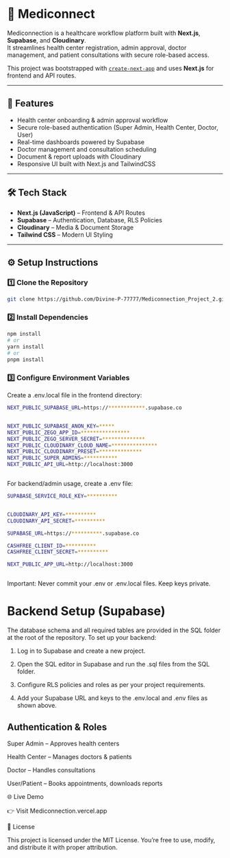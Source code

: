 # 🏥 Mediconnect

Mediconnection is a healthcare workflow platform built with **Next.js**, **Supabase**, and **Cloudinary**.  
It streamlines health center registration, admin approval, doctor management, and patient consultations with secure role-based access.

This project was bootstrapped with [`create-next-app`](https://github.com/vercel/next.js/tree/canary/packages/create-next-app) and uses **Next.js** for frontend and API routes.

---

## 🚀 Features

- Health center onboarding & admin approval workflow  
- Secure role-based authentication (Super Admin, Health Center, Doctor, User)  
- Real-time dashboards powered by Supabase  
- Doctor management and consultation scheduling  
- Document & report uploads with Cloudinary  
- Responsive UI built with Next.js and TailwindCSS  

---

## 🛠️ Tech Stack

- **Next.js (JavaScript)** – Frontend & API Routes  
- **Supabase** – Authentication, Database, RLS Policies  
- **Cloudinary** – Media & Document Storage  
- **Tailwind CSS** – Modern UI Styling  

---

## ⚙️ Setup Instructions

### 1️⃣ Clone the Repository

```bash
git clone https://github.com/Divine-P-77777/Mediconnection_Project_2.git .

```

### 2️⃣ Install Dependencies

```bash
npm install
# or
yarn install
# or
pnpm install

```

### 3️⃣ Configure Environment Variables

Create a .env.local file in the frontend directory:
``` bash
NEXT_PUBLIC_SUPABASE_URL=https://************.supabase.co


NEXT_PUBLIC_SUPABASE_ANON_KEY=*****
NEXT_PUBLIC_ZEGO_APP_ID=****************
NEXT_PUBLIC_ZEGO_SERVER_SECRET=**************
NEXT_PUBLIC_CLOUDINARY_CLOUD_NAME=***************
NEXT_PUBLIC_CLOUDINARY_PRESET=**************
NEXT_PUBLIC_SUPER_ADMINS=***********
NEXT_PUBLIC_API_URL=http://localhost:3000



``` 


For backend/admin usage, create a .env file:

``` bash
SUPABASE_SERVICE_ROLE_KEY=**********


CLOUDINARY_API_KEY=**********
CLOUDINARY_API_SECRET=**********

SUPABASE_URL=https://**********.supabase.co

CASHFREE_CLIENT_ID=**********
CASHFREE_CLIENT_SECRET=**********

NEXT_PUBLIC_APP_URL=http://localhost:3000



```

Important: Never commit your .env or .env.local files. Keep keys private.


# Backend Setup (Supabase)

The database schema and all required tables are provided in the SQL folder at the root of the repository.
To set up your backend:

1. Log in to Supabase
 and create a new project.

2. Open the SQL editor in Supabase and run the .sql files from the SQL folder.

3. Configure RLS policies and roles as per your project requirements.

4. Add your Supabase URL and keys to the .env.local and .env files as shown above.



## Authentication & Roles

Super Admin – Approves health centers

Health Center – Manages doctors & patients

Doctor – Handles consultations

User/Patient – Books appointments, downloads reports

🌐 Live Demo

👉 Visit Mediconnection.vercel.app



📜 License

This project is licensed under the MIT License.
You’re free to use, modify, and distribute it with proper attribution.
